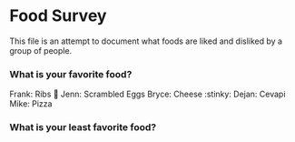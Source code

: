 # Food Survey

This file is an attempt to document what foods are liked and disliked by a group of people.

### What is your favorite food?
Frank: Ribs :meat_on_bone:
Jenn: Scrambled Eggs
Bryce: Cheese :stinky:
Dejan: Cevapi
Mike: Pizza

### What is your least favorite food?
